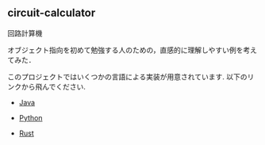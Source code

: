 ## circuit-calculator
回路計算機

オブジェクト指向を初めて勉強する人のための，直感的に理解しやすい例を考えてみた．

このプロジェクトではいくつかの言語による実装が用意されています. 以下のリンクから飛んでください.


+ [Java](java/README.md)

+ [Python](python/README.md)

+ [Rust](rust/README.md)
